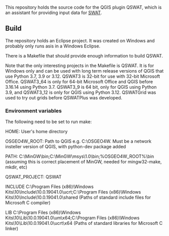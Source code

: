 This repository holds the source code for the QGIS plugin QSWAT, which is an assistant for providing input data for [SWAT](http://swat.tamu.edu/).

## Build
The repository holds an Eclipse project.  It was created on Windows and probably only runs asis in a Windows Eclipse.

There is a Makefile that should provide enough information to build QSWAT. 

Note that the only interesting projects in the Makefile is QSWAT.  It is for Windows only and can be used with long term release versions of QGIS that use Python 3.7, 3.9 or 3.12.
QSWAT3 is 32-bit for use with 32-bit Microsoft Office.  QSWAT3_64 is only for 64-bit Microsoft Office and QGIS before 3.16.14 using Python 3.7.  QSWAT3_9 is 64 bit, only for QGIS using Python 3.9, and QSWAT3_12 is only for QGIS using Python 3.12.  QSWATGrid was used to try out grids before QSWATPlus was developed.


### Environment variables
The following need to be set to run make:

HOME: 				User's home directory 

OSGEO4W\_ROOT:  	Path to QGIS e.g. C:\\OSGEO4W.  Must be a network insteller version of QGIS, with python-dev package added

PATH: 				C:\\MinGW\\bin;C:\\MinGW\\msys\\1.0\\bin;%OSGEO4W\_ROOT%\\bin (assuming this is correct placement of MinGW, needed for mingw32-make, mkdir, etc)

QSWAT\_PROJECT: 	QSWAT

INCLUDE				C:\Program Files (x86)\Windows Kits\10\Include\10.0.19041.0\ucrt;C:\Program Files (x86)\Windows Kits\10\Include\10.0.19041.0\shared
					(Paths of standard include files for Microsoft C compiler)

LIB					C:\Program Files (x86)\Windows Kits\10\Lib\10.0.19041.0\um\x64;C:\Program Files (x86)\Windows Kits\10\Lib\10.0.19041.0\ucrt\x64
					(Paths of standard libraries for Microsoft C linker)
